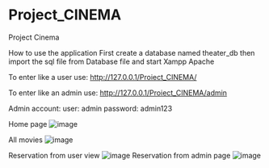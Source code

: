 # Project_CINEMA
Project Cinema 

How to use the application
First create a database named theater_db
then import the sql file from Database file
and start Xampp Apache

To enter like a user use:
http://127.0.0.1/Proiect_CINEMA/

To enter like an admin use:
http://127.0.0.1/Proiect_CINEMA/admin

Admin account:
user: admin
password: admin123

Home page
![image](https://user-images.githubusercontent.com/87446991/166160228-25719489-c85d-4310-a825-71770aaea8af.png)

All movies
![image](https://user-images.githubusercontent.com/87446991/166160242-6458d82a-572d-4c79-bb71-5409285a30a4.png)

Reservation from user view
![image](https://user-images.githubusercontent.com/87446991/166160257-1db6c6ff-e8d0-49c0-b3ac-c53a4fe4e4ee.png)
Reservation from admin page
![image](https://user-images.githubusercontent.com/87446991/166160316-aad37339-e75c-4c3d-839c-3be252472710.png)
